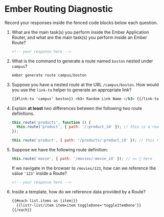 # Ember Routing Diagnostic

Record your responses inside the fenced code blocks below each question.

1.  What are the main task(s) you perform inside the Ember Application Router,
    and what are the main task(s) you perform inside an Ember Route?

    ```md
    <!-- your response here -->
    ```

1.  What is the command to generate a route named `boston` nested under
    `campus`?

    ```md
    ember generate route campus/boston
    ```

1.  Suppose you have a nested route at the URL `/campus/boston`. How would you
    use the `link-to` helper to generate an appropriate link?

    ```md
    {{#link-to 'campus' boston}} <h3> Random Link Name </h3> {{/link-to}}
    ```

1.  Explain **at least** two differences between the following two route
    definitions.

    ```js
    this.route('products', function () {
      this.route('product', { path: '/:product_id' }); // this is a route that is nested and the other one is not
    });

    this.route('product', { path: '/products/:product_id' }); // this route has a different path than the other one
    ```

1.  Suppose we have the following route definition:

    ```js
    this.route('movie', { path: '/movies/:movie_id' }); // <= 👀 here
    ```

    If we navigate in the browser to `/movies/123`, how can we reference the
    value `'123'` inside a Route?

    ```md
    <!-- your response here -->
    ```

1.  Inside a template, how do we reference data provided by a Route?

    ```md
    {{#each list.items as |item|}}
      {{listr-list/item item=item toggleDone='toggleItemDone'}}
    {{/each}}
    ```

